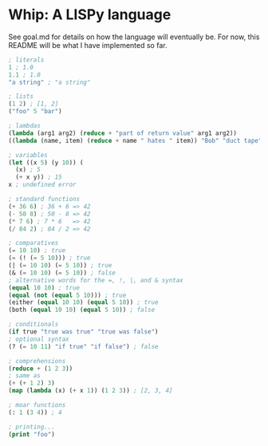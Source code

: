 Whip: A LISPy language
======================

See goal.md for details on how the language will eventually be.
For now, this README will be what I have implemented so far.

``` lisp
; literals
1 ; 1.0
1.1 ; 1.0
"a string" ; "a string"

; lists
(1 2) ; [1, 2]
("foo" 5 "bar")

; lambdas
(lambda (arg1 arg2) (reduce + "part of return value" arg1 arg2))
((lambda (name, item) (reduce + name " hates " item)) "Bob" "duct tape")

; variables
(let ((x 5) (y 10)) (
  (x) ; 5
  (+ x y)) ; 15
x ; undefined error

; standard functions
(+ 36 6) ; 36 + 6 => 42
(- 50 8) ; 50 - 8 => 42
(* 7 6) ; 7 * 6   => 42
(/ 84 2) ; 84 / 2 => 42

; comparatives
(= 10 10) ; true
(= (! (= 5 10))) ; true
(| (= 10 10) (= 5 10)) ; true
(& (= 10 10) (= 5 10)) ; false
; alternative words for the =, !, |, and & syntax
(equal 10 10) ; true
(equal (not (equal 5 10))) ; true
(either (equal 10 10) (equal 5 10)) ; true
(both (equal 10 10) (equal 5 10)) ; false

; conditionals
(if true "true was true" "true was false")
; optional syntax
(? (= 10 11) "if true" "if false") ; false

; comprehensions
(reduce + (1 2 3))
; same as
(+ (+ 1 2) 3)
(map (lambda (x) (+ x 1)) (1 2 3)) ; [2, 3, 4]

; moar functions
(: 1 (3 4)) ; 4

; printing...
(print "foo")
```
